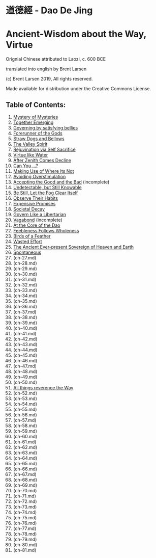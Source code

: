 # 道德經 - Dao De Jing

# Ancient-Wisdom about the Way, Virtue

Orignial Chinese attributed to Laozi, c. 600 BCE

translated into english by Brent Larsen

(c) Brent Larsen 2019, All rights reserved.

Made available for distribution under the Creative Commons License.

## Table of Contents:
1. [Mystery of Mysteries](ch-01.md)
1. [Together Emerging](ch-02.md)
1. [Governing by satisfying bellies](ch-03.md)
1. [Forerunner of the Gods](ch-04.md)
1. [Straw Dogs and Bellows](ch-05.md)
1. [The Valley Spirit](ch-06.md)
1. [Rejuvination via Self Sacrifice](ch-07.md)
1. [Virtue like Water](ch-08.md)
1. [After Zenith Comes Decline](ch-09.md)
1. [Can You ...?](ch-10.md)
1. [Making Use of Where Its Not](ch-11.md)
1. [Avoiding Overstimulation](ch-12.md)
1. [Accepting the Good and the Bad](ch-13.md) (incomplete)
1. [Undetectable, but Still Knowable](ch-14.md)
1. [Be Still, Let the Fog Clear Itself](ch-15.md)
1. [Observe Their Habits](ch-16.md)
1. [Expensive Promises](ch-17.md)
1. [Societal Decay](ch-18.md)
1. [Govern Like a Libertarian](ch-19.md)
1. [Vagabond](ch-20.md) (incomplete)
1. [At the Core of the Dao](ch-21.md)
1. [Feebleness Follows Wholeness](ch-22.md)
1. [Birds of a Feather](ch-23.md)
1. [Wasted Effort](ch-24.md)
1. [The Ancient Ever-present Sovereign of Heaven and Earth](ch-25.md)
1. [Spontaneous](ch-26.md)
1. (ch-27.md)
1. (ch-28.md)
1. (ch-29.md)
1. (ch-30.md)
1. (ch-31.md)
1. (ch-32.md)
1. (ch-33.md)
1. (ch-34.md)
1. (ch-35.md)
1. (ch-36.md)
1. (ch-37.md)
1. (ch-38.md)
1. (ch-39.md)
1. (ch-40.md)
1. (ch-41.md)
1. (ch-42.md)
1. (ch-43.md)
1. (ch-44.md)
1. (ch-45.md)
1. (ch-46.md)
1. (ch-47.md)
1. (ch-48.md)
1. (ch-49.md)
1. (ch-50.md)
1. [All things reverence the Way](ch-51.md)
1. (ch-52.md)
1. (ch-53.md)
1. (ch-54.md)
1. (ch-55.md)
1. (ch-56.md)
1. (ch-57.md)
1. (ch-58.md)
1. (ch-59.md)
1. (ch-60.md)
1. (ch-61.md)
1. (ch-62.md)
1. (ch-63.md)
1. (ch-64.md)
1. (ch-65.md)
1. (ch-66.md)
1. (ch-67.md)
1. (ch-68.md)
1. (ch-69.md)
1. (ch-70.md)
1. (ch-71.md)
1. (ch-72.md)
1. (ch-73.md)
1. (ch-74.md)
1. (ch-75.md)
1. (ch-76.md)
1. (ch-77.md)
1. (ch-78.md)
1. (ch-79.md)
1. (ch-80.md)
1. (ch-81.md)
